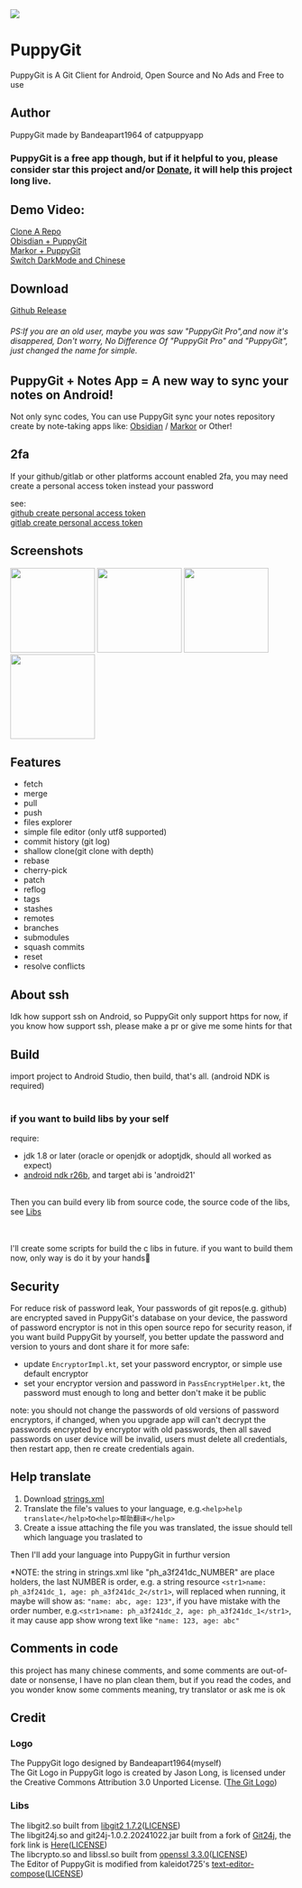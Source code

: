 <img src="screenshots/banner.png"/>


# PuppyGit
PuppyGit is A Git Client for Android, Open Source and No Ads and Free to use


## Author
PuppyGit made by Bandeapart1964 of catpuppyapp

### PuppyGit is a free app though, but if it helpful to you, please consider star this project and/or <a href=https://github.com/catpuppyapp/PuppyGit/blob/main/donate.md>Donate</a>, it will help this project long live.



## Demo Video:
<a href=https://www.patreon.com/posts/puppygit-is-git-114679516>Clone A Repo</a> <br>
<a href=https://www.patreon.com/posts/obisidian-114681158>Obisdian + PuppyGit</a> <br>
<a href=https://www.patreon.com/posts/markor-puppygit-114681068>Markor + PuppyGit</a> <br>
<a href=https://www.patreon.com/posts/puppygit-now-and-114680923>Switch DarkMode and Chinese</a><br>


## Download
<a href=https://github.com/catpuppyapp/PuppyGit/releases>Github Release</a>


###### PS:If you are an old user, maybe you was saw "PuppyGit Pro",and now it's disappered, Don't worry, No Difference Of "PuppyGit Pro" and "PuppyGit", just changed the name for simple.



## PuppyGit + Notes App = A new way to sync your notes on Android!
Not only sync codes, You can use PuppyGit sync your notes repository create by note-taking apps like: <a href="https://github.com/obsidianmd/obsidian-releases">Obsidian</a> / <a href="https://github.com/gsantner/markor">Markor</a> or Other!

## 2fa
If your github/gitlab or other platforms account enabled 2fa, you may need create a personal access token instead your password

see:<br>
<a href=https://docs.github.com/en/authentication/keeping-your-account-and-data-secure/managing-your-personal-access-tokens#creating-a-fine-grained-personal-access-token>github create personal access token</a><br>
<a href=https://docs.gitlab.com/ee/user/profile/personal_access_tokens.html#create-a-personal-access-token>gitlab create personal access token</a>


## Screenshots
<div>
<img src="screenshots/cl.png" width=150 />
<img src="screenshots/drawer.png"  width=150 />
<img src="screenshots/editor.png" width=150 />
<img src="screenshots/repos.png"  width=150  />
</div>


## Features
- fetch
- merge
- pull
- push
- files explorer
- simple file editor (only utf8 supported)
- commit history (git log)
- shallow clone(git clone with depth)
- rebase
- cherry-pick
- patch
- reflog
- tags
- stashes
- remotes
- branches
- submodules
- squash commits
- reset
- resolve conflicts


## About ssh
Idk how support ssh on Android, so PuppyGit only support https for now, if you know how support ssh, please make a pr or give me some hints for that


## Build
import project to Android Studio, then build, that's all. (android NDK is required)
<br><br>
### if you want to build libs by your self
require:<br>
- jdk 1.8 or later (oracle or openjdk or adoptjdk, should all worked as expect)
- <a href=https://github.com/android/ndk/wiki/Changelog-r26#r26b>android ndk r26b</a>, and target abi is 'android21'
<br>
Then you can build every lib from source code, the source code of the libs, see <a href=https://github.com/catpuppyapp/PuppyGit?tab=readme-ov-file#libs>Libs</a>

<br><br>
I'll create some scripts for build the c libs in future. if you want to build them now, only way is do it by your hands🤗


## Security
For reduce risk of password leak, Your passwords of git repos(e.g. github) are encrypted saved in PuppyGit's database on your device, the password of password encryptor is not in this open source repo for security reason, if you want build PuppyGit by yourself, you better update the password and version to yours and dont share it for more safe:
- update `EncryptorImpl.kt`, set your password encryptor, or simple use default encryptor
- set your encryptor version and password in `PassEncryptHelper.kt`, the password must enough to long and better don't make it be public

note: you should not change the passwords of old versions of password encryptors, if changed, when you upgrade app will can't decrypt the passwords encrypted by encryptor with old passwords, then all saved passwords on user device will be invalid, users must delete all credentials, then restart app, then re create credentials again.


## Help translate
1. Download <a href="https://github.com/catpuppyapp/PuppyGit/blob/main/app/src/main/res/values/strings.xml">strings.xml</a>
2. Translate the file's values to your language, e.g.```<help>help translate</help>```to```<help>帮助翻译</help>```
3. Create a issue attaching the file you was translated, the issue should tell which language you traslated to

Then I'll add your language into PuppyGit in furthur version

*NOTE: the string in strings.xml like "ph_a3f241dc_NUMBER" are place holders, the last NUMBER is order, e.g. a string resource ```<str1>name: ph_a3f241dc_1, age: ph_a3f241dc_2</str1>```, will replaced when running, it maybe will show as: ```"name: abc, age: 123"```, if you have mistake with the order number, e.g.```<str1>name: ph_a3f241dc_2, age: ph_a3f241dc_1</str1>```, it may cause app show wrong text like ```"name: 123, age: abc"```


## Comments in code
this project has many chinese comments, and some comments are out-of-date or nonsense, I have no plan clean them, but if you read the codes, and you wonder know some comments meaning, try translator or ask me is ok


## Credit
### Logo
The PuppyGit logo designed by Bandeapart1964(myself)<br>
The Git Logo in PuppyGit logo is created by Jason Long, is licensed under the Creative Commons Attribution 3.0 Unported License. (<a href=https://git-scm.com/downloads/logos>The Git Logo</a>)<br>

### Libs
The libgit2.so built from <a href=https://github.com/libgit2/libgit2/releases/tag/v1.7.2>libgit2 1.7.2</a>(<a href=https://raw.githubusercontent.com/libgit2/libgit2/main/COPYING>LICENSE</a>)<br>
The libgit24j.so and git24j-1.0.2.20241022.jar  built from a fork of <a href=https://github.com/git24j/git24j>Git24j</a>, the fork link is <a href=https://github.com/Frank997/git24j/tree/1.0.3.20241022-ready-pr>Here</a>(<a href=https://raw.githubusercontent.com/git24j/git24j/master/LICENSE>LICENSE</a>)<br>
The libcrypto.so and libssl.so built from <a href=https://github.com/openssl/openssl/releases/tag/openssl-3.3.0>openssl 3.3.0</a>(<a href=https://raw.githubusercontent.com/openssl/openssl/master/LICENSE.txt>LICENSE</a>)<br>
The Editor of PuppyGit is modified from kaleidot725's <a href=https://github.com/kaleidot725/text-editor-compose>text-editor-compose</a>(<a href=https://raw.githubusercontent.com/kaleidot725/text-editor-compose/main/LICENSE>LICENSE</a>)
